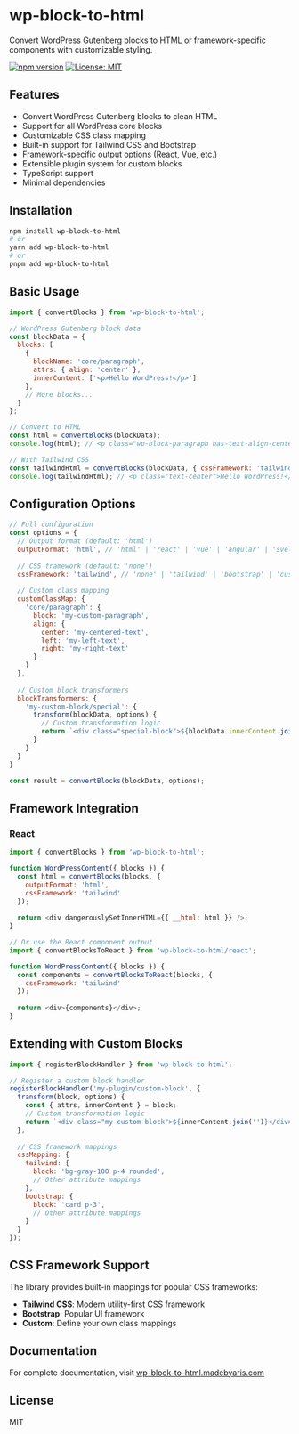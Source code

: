 # wp-block-to-html

Convert WordPress Gutenberg blocks to HTML or framework-specific components with customizable styling.

[![npm version](https://img.shields.io/npm/v/wp-block-to-html.svg)](https://www.npmjs.com/package/wp-block-to-html)
[![License: MIT](https://img.shields.io/badge/License-MIT-blue.svg)](https://opensource.org/licenses/MIT)

## Features

- Convert WordPress Gutenberg blocks to clean HTML
- Support for all WordPress core blocks
- Customizable CSS class mapping
- Built-in support for Tailwind CSS and Bootstrap
- Framework-specific output options (React, Vue, etc.)
- Extensible plugin system for custom blocks
- TypeScript support
- Minimal dependencies

## Installation

```bash
npm install wp-block-to-html
# or
yarn add wp-block-to-html
# or
pnpm add wp-block-to-html
```

## Basic Usage

```javascript
import { convertBlocks } from 'wp-block-to-html';

// WordPress Gutenberg block data
const blockData = {
  blocks: [
    {
      blockName: 'core/paragraph',
      attrs: { align: 'center' },
      innerContent: ['<p>Hello WordPress!</p>']
    },
    // More blocks...
  ]
};

// Convert to HTML
const html = convertBlocks(blockData);
console.log(html); // <p class="wp-block-paragraph has-text-align-center">Hello WordPress!</p>

// With Tailwind CSS
const tailwindHtml = convertBlocks(blockData, { cssFramework: 'tailwind' });
console.log(tailwindHtml); // <p class="text-center">Hello WordPress!</p>
```

## Configuration Options

```javascript
// Full configuration
const options = {
  // Output format (default: 'html')
  outputFormat: 'html', // 'html' | 'react' | 'vue' | 'angular' | 'svelte'
  
  // CSS framework (default: 'none')
  cssFramework: 'tailwind', // 'none' | 'tailwind' | 'bootstrap' | 'custom'
  
  // Custom class mapping
  customClassMap: {
    'core/paragraph': {
      block: 'my-custom-paragraph',
      align: {
        center: 'my-centered-text',
        left: 'my-left-text',
        right: 'my-right-text'
      }
    }
  },
  
  // Custom block transformers
  blockTransformers: {
    'my-custom-block/special': {
      transform(blockData, options) {
        // Custom transformation logic
        return `<div class="special-block">${blockData.innerContent.join('')}</div>`;
      }
    }
  }
}

const result = convertBlocks(blockData, options);
```

## Framework Integration

### React

```javascript
import { convertBlocks } from 'wp-block-to-html';

function WordPressContent({ blocks }) {
  const html = convertBlocks(blocks, { 
    outputFormat: 'html', 
    cssFramework: 'tailwind' 
  });
  
  return <div dangerouslySetInnerHTML={{ __html: html }} />;
}

// Or use the React component output
import { convertBlocksToReact } from 'wp-block-to-html/react';

function WordPressContent({ blocks }) {
  const components = convertBlocksToReact(blocks, { 
    cssFramework: 'tailwind' 
  });
  
  return <div>{components}</div>;
}
```

## Extending with Custom Blocks

```javascript
import { registerBlockHandler } from 'wp-block-to-html';

// Register a custom block handler
registerBlockHandler('my-plugin/custom-block', {
  transform(block, options) {
    const { attrs, innerContent } = block;
    // Custom transformation logic
    return `<div class="my-custom-block">${innerContent.join('')}</div>`;
  },
  
  // CSS framework mappings
  cssMapping: {
    tailwind: {
      block: 'bg-gray-100 p-4 rounded',
      // Other attribute mappings
    },
    bootstrap: {
      block: 'card p-3',
      // Other attribute mappings
    }
  }
});
```

## CSS Framework Support

The library provides built-in mappings for popular CSS frameworks:

- **Tailwind CSS**: Modern utility-first CSS framework
- **Bootstrap**: Popular UI framework
- **Custom**: Define your own class mappings

## Documentation

For complete documentation, visit [wp-block-to-html.madebyaris.com](https://wp-block-to-html.madebyaris.com)

## License

MIT 